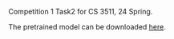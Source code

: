 Competition 1 Task2 for CS 3511, 24 Spring.

The pretrained model can be downloaded [here](https://www.kaggle.com/datasets/truthr/se-resnext50?resource=download ).
